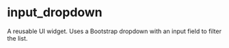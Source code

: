 # input_dropdown
A reusable UI widget. Uses a Bootstrap dropdown with an input field to filter the list.
